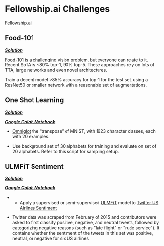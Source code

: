 # Fellowship.ai Challenges

[Fellowship.ai](https://fellowship.ai/challenge)

## Food-101

***[Solution](https://github.com/TheCaffeineDev/Fellowship.ai-Challenges/blob/master/Food-101/Food-101.ipynb)***

[Food-101](https://www.vision.ee.ethz.ch/datasets_extra/food-101/) is a challenging vision problem, but everyone can relate to it.  Recent SoTA is ~80% top-1, 90% top-5.  These approaches rely on lots of TTA, large networks and  even novel architectures.

Train a decent model >85% accuracy for top-1 for the test set, using a ResNet50 or smaller network with a reasonable set of augmentations.


## One Shot Learning

***[Solution](https://github.com/TheCaffeineDev/Fellowship.ai-Challenges/blob/master/One%20Shot%20Learning/One_Shot_Learning_Omniglot.ipynb)***

***[Google Colab Notebook](
https://colab.research.google.com/drive/1tgJnxdefACoq7-XYU5IUBO9aBSKgs1ua)***

* [Omniglot](https://github.com/brendenlake/omniglot) the “transpose” of MNIST, with 1623 character classes, each with 20 examples. 

* Use background set of 30 alphabets for training and evaluate on set of 20 alphabets. Refer to this script for sampling setup.

## ULMFiT Sentiment

***[Solution](https://github.com/TheCaffeineDev/Fellowship.ai-Challenges/blob/master/One%20Shot%20Learning/One_Shot_Learning_Omniglot.ipynb)***

***[Google Colab Notebook](
https://colab.research.google.com/drive/1IilJf4dl6S1JS5kxGUaaheIpIJ8OS9fL)***

* * Apply a supervised or semi-supervised [ULMFiT](http://nlp.fast.ai/classification/2018/05/15/introducting-ulmfit.html) model to [Twitter US Airlines Sentiment](https://www.kaggle.com/crowdflower/twitter-airline-sentiment#Tweets.csv)

* Twitter data was scraped from February of 2015 and contributors were asked to first classify positive, negative, and neutral tweets, followed by categorizing negative reasons (such as "late flight" or "rude service"). It contains whether the sentiment of the tweets in this set was positive, neutral, or negative for six US airlines

